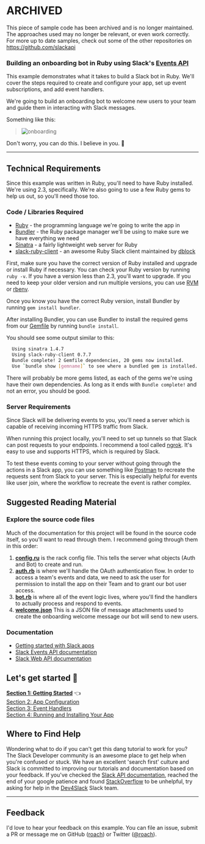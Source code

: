 # ARCHIVED

This piece of sample code has been archived and is no longer maintained. The approaches used may no longer be relevant, or even work correctly. For more up to date samples, check out some of the other repositories on https://github.com/slackapi

### Building an onboarding bot in Ruby using Slack's [Events API](https://api.slack.com/events-api)
This example demonstrates what it takes to build a Slack bot in Ruby. We'll cover the steps
required to create and configure your app, set up event subscriptions, and add event handlers.

We're going to build an onboarding bot to welcome new users to your team and guide them in interacting with Slack messages.

Something like this:
>![onboarding](https://cloud.githubusercontent.com/assets/32463/20369171/690028d2-ac0c-11e6-95a1-c3078762fddd.gif)

Don't worry, you can do this. I believe in you. :star2:

---

## Technical Requirements  
Since this example was written in Ruby, you'll need to have Ruby installed. We're using 2.3, specifically. We're also going to use a few Ruby
gems to help us out, so you'll need those too.

### Code / Libraries Required
* [Ruby](https://www.ruby-lang.org/) - the programming language we're going to write the app in
* [Bundler](http://bundler.io/) - the Ruby package manager we'll be using to make sure we have everything we need
* [Sinatra](http://www.sinatrarb.com/) - a fairly lightweight web server for Ruby
* [slack-ruby-client](https://github.com/slack-ruby/slack-ruby-client/) - an awesome Ruby Slack client maintained by [dblock](https://github.com/dblock)

First, make sure you have the correct version of Ruby installed and upgrade or install Ruby if necessary. You can check your Ruby version by running `ruby -v`. If you have a version less than 2.3, you'll want to upgrade. If you need to keep your older version and run multiple versions, you can use [RVM](https://github.com/rvm/rvm) or [rbenv](https://github.com/rbenv/rbenv).

Once you know you have the correct Ruby version, install Bundler by running `gem install bundler`.

After installing Bundler, you can use Bundler to install the required gems from our [Gemfile](./Gemfile) by running `bundle install`.

You should see some output similar to this:
```bash
  Using sinatra 1.4.7
  Using slack-ruby-client 0.7.7
  Bundle complete! 2 Gemfile dependencies, 20 gems now installed.
  Use `bundle show [gemname]` to see where a bundled gem is installed.
```
There will probably be more gems listed, as each of the gems we're using have their own dependencies. As long as it ends with `Bundle complete!` and not an error, you should be good.

### Server Requirements
Since Slack will be delivering events to you, you'll need a server which is capable of receiving incoming HTTPS traffic from Slack.

When running this project locally, you'll need to set up tunnels so that Slack can post requests to your endpoints. I recommend a
tool called [ngrok](https://ngrok.com/). It's easy to use and supports HTTPS, which is required by Slack.

To test these events coming to your server without going through the actions in a Slack app, you can use something like
[Postman](https://www.getpostman.com/) to recreate the requests sent from Slack to your server. This is especially helpful
for events like user join, where the workflow to recreate the event is rather complex.

## Suggested Reading Material

### Explore the source code files
Much of the documentation for this project will be found in the source code itself, so you'll want to read through them. I recommend going through them in this order:

1. **[config.ru](./config.ru)** is the rack config file. This tells the server what objects (Auth and Bot) to create and run.  
2. **[auth.rb](./auth.rb)** is where we'll handle the OAuth authentication flow. In order to access a team's events and data, we need to ask the
user for permission to install the app on their Team and to grant our bot user access.  
3. **[bot.rb](./bot.rb)** is where all of the event logic lives, where you'll find the handlers to actually process and respond to
events.
4. **[welcome.json](./welcome.json)** This is a JSON file of message attachments used to create the onboarding welcome message our bot will send to new users.

### Documentation
* [Getting started with Slack apps](https://api.slack.com/slack-apps)  
* [Slack Events API documentation](https://api.slack.com/events)  
* [Slack Web API documentation](https://api.slack.com/web)

## Let's get started :tada:
**[Section 1: Getting Started](Section-1.md)** :point_left:  
[Section 2: App Configuration](Section-2.md)  
[Section 3: Event Handlers](Section-3.md)  
[Section 4: Running and Installing Your App](Section-4.md)

## Where to Find Help
Wondering what to do if you can't get this dang tutorial to work for you? The Slack Developer community is an awesome place to get help when
you're confused or stuck. We have an excellent 'search first' culture and Slack is committed to improving our tutorials and documentation
based on your feedback. If you've checked the [Slack API documentation](https://api.slack.com/), reached the end of your google patience and
found [StackOverflow](http://stackoverflow.com/questions/tagged/slack-api) to be unhelpful, try asking for help in the
[Dev4Slack](http://dev4slack.xoxco.com/) Slack team.

---

## Feedback
I'd love to hear your feedback on this example. You can file an issue, submit a PR or message me on GitHub ([roach](https://github.com/roach)) or Twitter ([@roach](https://twitter.com/roach)).
